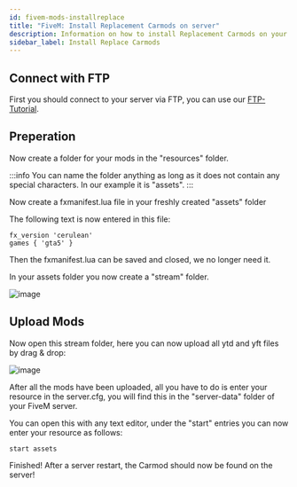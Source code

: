```yaml
---
id: fivem-mods-installreplace
title: "FiveM: Install Replacement Carmods on server"
description: Information on how to install Replacement Carmods on your FiveM server from ZAP-Hosting - ZAP-Hosting.com documentation
sidebar_label: Install Replace Carmods
---
```


## Connect with FTP
First you should connect to your server via FTP, you can use our [FTP-Tutorial](gameserver-ftpaccess.md).

## Preperation

Now create a folder for your mods in the "resources" folder.

:::info
You can name the folder anything as long as it does not contain any special characters. In our example it is "assets".
:::

Now create a fxmanifest.lua file in your freshly created "assets" folder

The following text is now entered in this file:

```
fx_version 'cerulean'
games { 'gta5' }

```

Then the fxmanifest.lua can be saved and closed, we no longer need it.

In your assets folder you now create a "stream" folder.

![image](https://user-images.githubusercontent.com/13604413/159168259-1508dc05-118c-4508-a1b3-7d11316b56fd.png)

## Upload Mods

Now open this stream folder, here you can now upload all ytd and yft files by drag & drop:

![image](https://user-images.githubusercontent.com/13604413/159168290-8136adcb-6bb3-4c97-af56-b834bb3311ab.png)

After all the mods have been uploaded, all you have to do is enter your resource in the server.cfg, you will find this in the "server-data" folder of your FiveM server.

You can open this with any text editor, under the "start" entries you can now enter your resource as follows:

```
start assets
```

Finished! After a server restart, the Carmod should now be found on the server!
